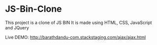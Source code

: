 # JS-Bin-Clone
This project is a clone of JS BIN
It is made using HTML, CSS, JavaScript and JQuery

Live DEMO:
http://barathdandu-com.stackstaging.com/ajax/ajax.html
